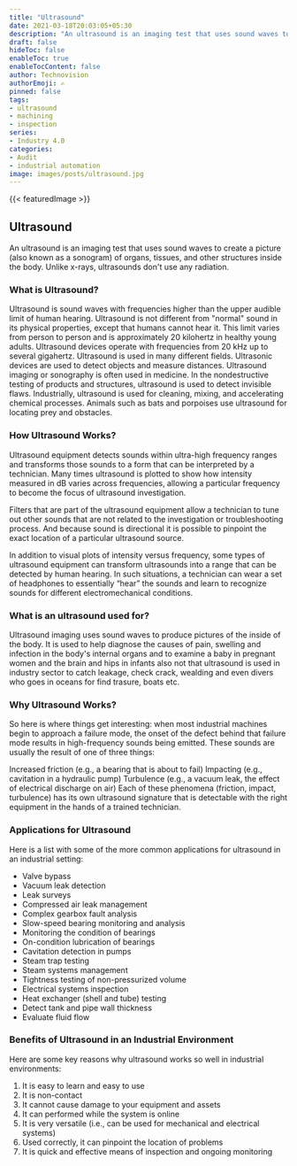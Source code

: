 ```yaml
---
title: "Ultrasound"
date: 2021-03-18T20:03:05+05:30
description: "An ultrasound is an imaging test that uses sound waves to create a picture (also known as a sonogram) of organs, tissues, and other structures inside the body. Unlike x-rays, ultrasounds don’t use any radiation."
draft: false
hideToc: false
enableToc: true
enableTocContent: false
author: Technovision
authorEmoji: ✍️
pinned: false
tags:
- ultrasound
- machining
- inspection
series:
- Industry 4.0
categories:
- Audit
- industrial automation
image: images/posts/ultrasound.jpg
---
```

{{< featuredImage >}}
## Ultrasound

An ultrasound is an imaging test that uses sound waves to create a picture (also known as a sonogram) of organs, tissues, and other structures inside the body. Unlike x-rays, ultrasounds don't use any radiation.

### What is Ultrasound?

Ultrasound is sound waves with frequencies higher than the upper audible limit of human hearing. Ultrasound is not different from "normal" sound in its physical properties, except that humans cannot hear it. This limit varies from person to person and is approximately 20 kilohertz in healthy young adults. Ultrasound devices operate with frequencies from 20 kHz up to several gigahertz. Ultrasound is used in many different fields. Ultrasonic devices are used to detect objects and measure distances. Ultrasound imaging or sonography is often used in medicine. In the nondestructive testing of products and structures, ultrasound is used to detect invisible flaws. Industrially, ultrasound is used for cleaning, mixing, and accelerating chemical processes. Animals such as bats and porpoises use ultrasound for locating prey and obstacles.

### How Ultrasound Works?

Ultrasound equipment detects sounds within ultra-high frequency ranges and transforms those sounds to a form that can be interpreted by a technician. Many times ultrasound is plotted to show how intensity measured in dB varies across frequencies, allowing a particular frequency to become the focus of ultrasound investigation. 

Filters that are part of the ultrasound equipment allow a technician to tune out other sounds that are not related to the investigation or troubleshooting process. And because sound is directional it is possible to pinpoint the exact location of a particular ultrasound source.

In addition to visual plots of intensity versus frequency, some types of ultrasound equipment can transform ultrasounds into a range that can be detected by human hearing. In such situations, a technician can wear a set of headphones to essentially “hear” the sounds and learn to recognize sounds for different electromechanical conditions.

### What is an ultrasound used for?

Ultrasound imaging uses sound waves to produce pictures of the inside of the body. It is used to help diagnose the causes of pain, swelling and infection in the body's internal organs and to examine a baby in pregnant women and the brain and hips in infants also not that ultrasound is used in industry sector to catch leakage, check crack, wealding and even divers who goes in oceans for find trasure, boats etc.

### Why Ultrasound Works?
So here is where things get interesting: when most industrial machines begin to approach a failure mode, the onset of the defect behind that failure mode results in high-frequency sounds being emitted. These sounds are usually the result of one of three things:

Increased friction (e.g., a bearing that is about to fail)
Impacting (e.g., cavitation in a hydraulic pump)
Turbulence (e.g., a vacuum leak, the effect of electrical discharge on air)
Each of these phenomena (friction, impact, turbulence) has its own ultrasound signature that is detectable with the right equipment in the hands of a trained technician.


### Applications for Ultrasound
Here is a list with some of the more common applications for ultrasound in an industrial setting:

- Valve bypass
- Vacuum leak detection
- Leak surveys
- Compressed air leak management
- Complex gearbox fault analysis
- Slow-speed bearing monitoring and analysis
- Monitoring the condition of bearings
- On-condition lubrication of bearings
- Cavitation detection in pumps
- Steam trap testing
- Steam systems management
- Tightness testing of non-pressurized volume
- Electrical systems inspection
- Heat exchanger (shell and tube) testing
- Detect tank and pipe wall thickness
- Evaluate fluid flow

### Benefits of Ultrasound in an Industrial Environment
Here are some key reasons why ultrasound works so well in industrial environments:

1. It is easy to learn and easy to use
2. It is non-contact 
3. It cannot cause damage to your equipment and assets
4. It can performed while the system is online
5. It is very versatile (i.e., can be used for mechanical and electrical systems)
6. Used correctly, it can pinpoint the location of problems
7. It is quick and effective means of inspection and ongoing monitoring
